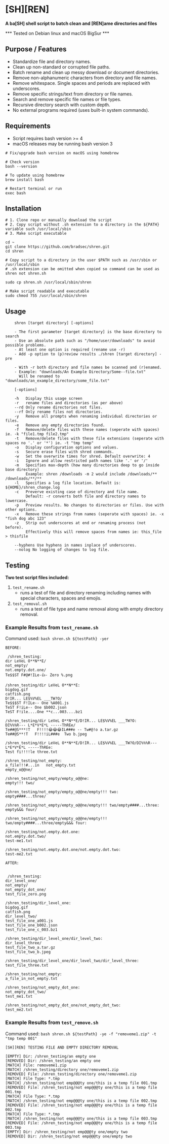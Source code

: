 # [SH][REN]

**A ba[SH] shell script to batch clean and [REN]ame directories and files**

*** Tested on Debian linux and macOS BigSur ***

## Purpose / Features

- Standardize file and directory names.
- Clean up non-standard or corrupted file paths.
- Batch rename and clean up messy download or document directories.
- Remove non-alphanumeric characters from directory and file names.
- Remove whitespace. Single spaces and periods are replaced with underscores.
- Remove specific strings/text from directory or file names.
- Search and remove specific file names or file types.
- Recursive directory search with custom depth.
- No external programs required (uses built-in system commands).

## Requirements

- Script requires bash version >= 4
- macOS releases may be running bash version 3
```terminal
# Fix/upgrade bash version on macOS using homebrew

# Check version
bash --version

# To update using homebrew
brew install bash

# Restart terminal or run 
exec bash
```


## Installation

```terminal
# 1. Clone repo or manually download the script
# 2. Copy script without .sh extension to a directory in the ${PATH} variable such /usr/local/sbin
# 3. Make script executable

cd ~
git clone https://github.com/bradsec/shren.git
cd shren

# Copy script to a directory in the user $PATH such as /usr/sbin or /usr/local/sbin
# .sh extension can be omitted when copied so command can be used as shren not shren.sh

sudo cp shren.sh /usr/local/sbin/shren

# Make script readable and executable
sudo chmod 755 /usr/local/sbin/shren
```

## Usage

```terminal
    shren [target directory] [-options]

    - The first parameter [target directory] is the base directory to search
    - Use an absolute path such as "/home/user/downloads" to avoid possible problems.
    - At least one option is required (rename use -r)
    - Add -p option to (p)review results ./shren [target directory] -pre

    - With -r both directory and file names be scanned and (r)enamed.
    - Example: "downloads/An Example Directory/Some--file.txt"
      Will be renamed to "downloads/an_example_directory/some_file.txt"

    [-options]

    -h   Display this usage screen
    -r   rename files and directories (as per above)
    --rd Only rename directories not files.
    --rf Only rename files not directories.
    -y   Remove all prompts when renaming individual directories or files.
    -e   Remove any empty directories found.
    -f   Remove/delete files with these names (seperate with spaces) ie. -k "file1.tmp file2.tmp"
    -t   Remove/delete files with these file extensions (seperate with spaces no '.' or '*') ie. -t "tmp temp"
    -o   Display configuration options and values.
    -s   Secure erase files with shred commands.
    -w   Set the overwrite times for shred. Default overwrite: 4
    -i   Ignore and allow restricted path names like '.' or '/'
    -m   Specifies max-depth (how many directories deep to go inside base directory)
         Example: shren /downloads -m 2 would include /downloads/** /downloads/**/**
    -l   Specifies a log file location. Default is: ${HOME}/shren_change.log
    -c   Preverve existing case of directory and file name. 
         Default: -r converts both file and directory names to lowercase.
    -p   Preview results. No changes to directories or files. Use with other options.
    -x   Remove these strings from names (seperate with spaces) ie. -x "fish dog abc 123"
    -z   Strip out underscores at end or renaming process (not before).
         Effectively this will remove spaces from names ie: this_file > thisfile
    
    --hyphens Use hyphens in names inplace of underscores.
    --nolog No logging of changes to log file.
```
## Testing
**Two test script files included:**
1) `test_rename.sh` 
    - runs a test of file and directory renaming including names with special characters, spaces and emojis.
2) `test_removal.sh`
    - runs a test of file type and name removal along with empty directory removal.

### Example Results from `test_rename.sh`

Command used: `bash shren.sh ${testPath} -yer` 

```terminal
BEFORE:

 /shren_testing:
dir LeVeL O**N**E/
not_empty/
not.empty.dot.one/
Te$$ST F#@#!ILe-👍- Zero %.png

/shren_testing/dir LeVeL O**N**E:
bigdog.gif
catfish.png
D!IR... LE$%V%EL ___TW?O/
Te$$$ST F!ILe-- One %A001.js
TeST F!iLe-- One $b002.json
TeST F!ile....One **c...003....bz1

/shren_testing/dir LeVeL O**N**E/D!IR... LE$%V%EL ___TW?O:
DI%%%R--- L*E*V*E*L -----ThREe/
Te##@S***!T   F!!!!😂😂😂IL###e -- Tw#@!o a.tar.gz
Te##@S**!T   F!!!!iL###e  Two b.jpeg

/shren_testing/dir LeVeL O**N**E/D!IR... LE$%V%EL ___TW?O/DI%%%R--- L*E*V*E*L -----ThREe:
Test fi!!!!le three.txt

/shren_testing/not_empty:
a_file!!!#...in   not_empty.txt
empty_o@@ne/

/shren_testing/not_empty/empty_o@@ne:
empty!!! two/

/shren_testing/not_empty/empty_o@@ne/empty!!! two:
empty####...three/

/shren_testing/not_empty/empty_o@@ne/empty!!! two/empty####...three:
empty&&& four/

/shren_testing/not_empty/empty_o@@ne/empty!!! two/empty####...three/empty&&& four:

/shren_testing/not.empty.dot.one:
not.empty.dot.two/
test-me1.txt

/shren_testing/not.empty.dot.one/not.empty.dot.two:
test-me2.txt
```
```terminal
AFTER:


 /shren_testing:
dir_level_one/
not_empty/
not_empty_dot_one/
test_file_zero.png

/shren_testing/dir_level_one:
bigdog.gif
catfish.png
dir_level_two/
test_file_one_a001.js
test_file_one_b002.json
test_file_one_c_003.bz1

/shren_testing/dir_level_one/dir_level_two:
dir_level_three/
test_file_two_a.tar.gz
test_file_two_b.jpeg

/shren_testing/dir_level_one/dir_level_two/dir_level_three:
test_file_three.txt

/shren_testing/not_empty:
a_file_in_not_empty.txt

/shren_testing/not_empty_dot_one:
not_empty_dot_two/
test_me1.txt

/shren_testing/not_empty_dot_one/not_empty_dot_two:
test_me2.txt

```

### Example Results from `test_remove.sh`

Command used: `bash shren.sh ${testPath} -ye -f "removeme1.zip" -t "tmp temp 001"` 

```terminal
[SH][REN] TESTING FILE AND EMPTY DIRECTORY REMOVAL

[EMPTY] Dir: /shren_testing/an empty one
[REMOVED] Dir: /shren_testing/an empty one
[MATCH] File: removeme1.zip
[MATCH] /shren_testing/directory one/removeme1.zip
[REMOVED] File: /shren_testing/directory one/removeme1.zip
[MATCH] File Type: *.tmp
[MATCH] /shren_testing/not emp@@@ty one/this is a temp file 001.tmp
[REMOVED] File: /shren_testing/not emp@@@ty one/this is a temp file 001.tmp
[MATCH] File Type: *.tmp
[MATCH] /shren_testing/not emp@@@ty one/this is a temp file 002.tmp
[REMOVED] File: /shren_testing/not emp@@@ty one/this is a temp file 002.tmp
[MATCH] File Type: *.tmp
[MATCH] /shren_testing/not emp@@@ty one/this is a temp file 003.tmp
[REMOVED] File: /shren_testing/not emp@@@ty one/this is a temp file 003.tmp
[EMPTY] Dir: /shren_testing/not emp@@@ty one/empty two
[REMOVED] Dir: /shren_testing/not emp@@@ty one/empty two
```
